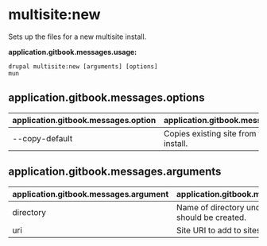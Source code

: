 # multisite:new
Sets up the files for a new multisite install.

**application.gitbook.messages.usage:**
```
drupal multisite:new [arguments] [options]
mun
```

## application.gitbook.messages.options
application.gitbook.messages.option | application.gitbook.messages.details
-------|-------------
--copy-default | Copies existing site from the default install.

## application.gitbook.messages.arguments
application.gitbook.messages.argument | application.gitbook.messages.details
---------|-------------
directory | Name of directory under 'sites' which should be created.
uri | Site URI to add to sites.php.
